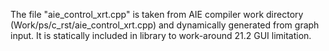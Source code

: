 The file "aie_control_xrt.cpp" is taken from AIE compiler work directory (Work/ps/c_rst/aie_control_xrt.cpp) and dynamically generated from graph input. 
It is statically included in library to work-around 21.2 GUI limitation.

